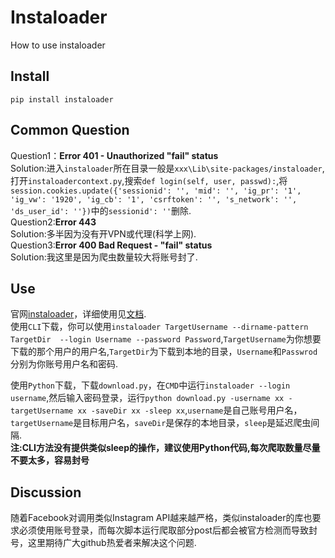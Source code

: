 # Instaloader
How to use instaloader
## Install
`pip install instaloader`
## Common Question
Question1：**Error 401 - Unauthorized "fail" status**  
Solution:进入`instaloader`所在目录一般是`xxx\Lib\site-packages/instaloader`,打开`instaloadercontext.py`,搜索`def login(self, user, passwd):`,将`session.cookies.update({'sessionid': '', 'mid': '', 'ig_pr': '1',
                                'ig_vw': '1920', 'ig_cb': '1', 'csrftoken': '',
                                's_network': '', 'ds_user_id': ''})`中的`sessionid': ''`删除.  
Question2:**Error 443**  
Solution:多半因为没有开VPN或代理(科学上网).  
Question3:**Error 400 Bad Request - "fail" status**  
Solution:我这里是因为爬虫数量较大将账号封了.
## Use
官网<a href="https://github.com/instaloader/instaloader?tab=readme-ov-file" target="_">instaloader</a>，详细使用见<a href="https://instaloader.github.io/" target="_">文档</a>.  
使用`CLI`下载，你可以使用`instaloader TargetUsername --dirname-pattern TargetDir  --login Username --password Password`,`TargetUsername`为你想要下载的那个用户的用户名,`TargetDir`为下载到本地的目录，`Username`和`Passwrod`分别为你账号用户名和密码.  

使用`Python`下载，下载`download.py`，在`CMD`中运行`instaloader --login username`,然后输入密码登录，运行`python download.py -username xx -targetUsername xx -saveDir xx -sleep xx`,`username`是自己账号用户名，`targetUsername`是目标用户名，`saveDir`是保存的本地目录，`sleep`是延迟爬虫间隔.  
**注:CLI方法没有提供类似sleep的操作，建议使用Python代码,每次爬取数量尽量不要太多，容易封号**
## Discussion
随着Facebook对调用类似Instagram API越来越严格，类似instaloader的库也要求必须使用账号登录，而每次脚本运行爬取部分post后都会被官方检测而导致封号，这里期待广大github热爱者来解决这个问题.



